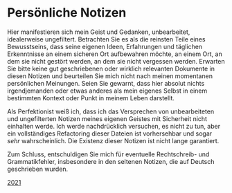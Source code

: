 # Persönliche Notizen

Hier manifestieren sich mein Geist und Gedanken, unbearbeitet, idealerweise
ungefiltert. Betrachten Sie es als die reinsten Teile eines Bewusstseins, dass seine
eigenen Ideen, Erfahrungen und täglichen Erkenntnisse an einem sicheren Ort aufbewahren
möchte, an einem Ort, an dem sie nicht gestört werden, an dem sie nicht vergessen
werden. Erwarten Sie bitte keine gut geschriebenen oder wirklich relevanten Dokumente
in diesen Notizen und beurteilen Sie mich nicht nach meinen momentanen persönlichen
Meinungen. Seien Sie gewarnt, dass hier absolut nichts irgendjemanden oder etwas
anderes als mein eigenes Selbst in einem bestimmten Kontext oder Punkt in meinem Leben
darstellt.

Als Perfektionist weiß ich, dass ich das Versprechen von unbearbeiteten und
ungefilterten Notizen meines eigenen Geistes mit Sicherheit nicht einhalten werde.
Ich werde nachdrücklich versuchen, es nicht zu tun, aber ein vollständiges Refactoring
dieser Dateien ist vorhersehbar und sogar *sehr* wahrscheinlich. Die Existenz dieser Notizen ist nicht lange garantiert.

Zum Schluss, entschuldigen Sie mich für eventuelle Rechtschreib- und Grammatikfehler,
insbesondere in den seltenen Notizen, die auf Deutsch geschrieben wurden.

[2021](2021)
